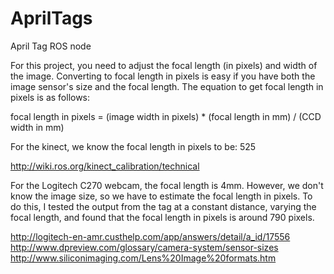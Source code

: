 AprilTags
=========

April Tag ROS node


For this project, you need to adjust the focal length (in pixels) and width of the image.  Converting to focal length in pixels is easy if you have both the image sensor's size and the focal length. The equation to get focal length in pixels is as follows:

focal length in pixels = (image width in pixels) * (focal length in mm) / (CCD width in mm)

For the kinect, we know the focal length in pixels to be: 525

http://wiki.ros.org/kinect_calibration/technical


For the Logitech C270 webcam, the focal length is 4mm.  However, we don't know the image size, so we have to estimate the focal length in pixels.  To do this, I tested the output from the tag at a constant distance, varying the focal length, and found that the focal length in pixels is around 790 pixels.

http://logitech-en-amr.custhelp.com/app/answers/detail/a_id/17556
http://www.dpreview.com/glossary/camera-system/sensor-sizes
http://www.siliconimaging.com/Lens%20Image%20formats.htm
